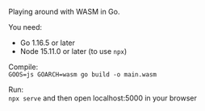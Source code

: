Playing around with WASM in Go.  

You need:
* Go 1.16.5 or later  
* Node 15.11.0 or later (to use ``npx``)

Compile:  
```GOOS=js GOARCH=wasm go build -o main.wasm```

Run:  
```npx serve``` and then open localhost:5000 in your browser

